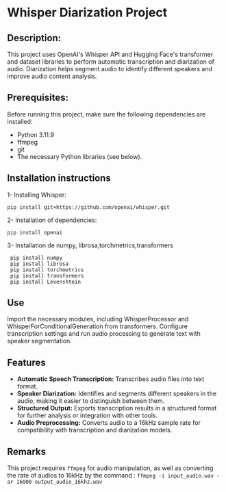 # Whisper Diarization Project

## Description:

This project uses OpenAI's Whisper API and Hugging Face's transformer and dataset libraries to perform automatic transcription and diarization of audio. Diarization helps segment audio to identify different speakers and improve audio content analysis.


## Prerequisites:

Before running this project, make sure the following dependencies are installed:

- Python 3.11.9
- ffmpeg
- git
- The necessary Python libraries (see below).

## Installation instructions

1- Installing Whisper:


`pip install git+https://github.com/openai/whisper.git`

2- Installation of dependencies:

`pip install openai`

3- Installation de numpy, librosa,torchmetrics,transformers
```
 pip install numpy
 pip install librosa
 pip install torchmetrics
 pip install transformers
 pip install Levenshtein
```


## Use
Import the necessary modules, including WhisperProcessor and WhisperForConditionalGeneration from transformers.
Configure transcription settings and run audio processing to generate text with speaker segmentation.

## Features
- **Automatic Speech Transcription:** Transcribes audio files into text format.
- **Speaker Diarization:** Identifies and segments different speakers in the audio, making it easier to distinguish between them.
- **Structured Output:** Exports transcription results in a structured format for further analysis or integration with other tools.
- **Audio Preprocessing:** Converts audio to a 16kHz sample rate for compatibility with transcription and diarization models.

## Remarks
This project requires `ffmpeg` for audio manipulation, as well as converting the rate of audios to 16kHz by the command :
`ffmpeg -i input_audio.wav -ar 16000 output_audio_16khz.wav`
